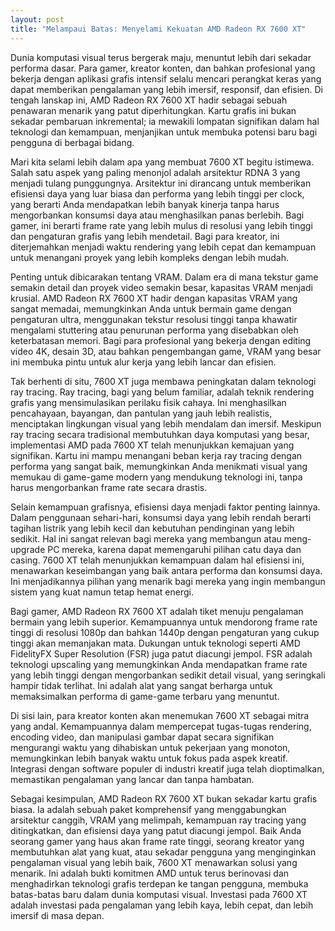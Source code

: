 ```yaml
---
layout: post
title: "Melampaui Batas: Menyelami Kekuatan AMD Radeon RX 7600 XT"
---
```


Dunia komputasi visual terus bergerak maju, menuntut lebih dari sekadar performa dasar. Para gamer, kreator konten, dan bahkan profesional yang bekerja dengan aplikasi grafis intensif selalu mencari perangkat keras yang dapat memberikan pengalaman yang lebih imersif, responsif, dan efisien. Di tengah lanskap ini, AMD Radeon RX 7600 XT hadir sebagai sebuah penawaran menarik yang patut diperhitungkan. Kartu grafis ini bukan sekadar pembaruan inkremental; ia mewakili lompatan signifikan dalam hal teknologi dan kemampuan, menjanjikan untuk membuka potensi baru bagi pengguna di berbagai bidang.

Mari kita selami lebih dalam apa yang membuat 7600 XT begitu istimewa. Salah satu aspek yang paling menonjol adalah arsitektur RDNA 3 yang menjadi tulang punggungnya. Arsitektur ini dirancang untuk memberikan efisiensi daya yang luar biasa dan performa yang lebih tinggi per clock, yang berarti Anda mendapatkan lebih banyak kinerja tanpa harus mengorbankan konsumsi daya atau menghasilkan panas berlebih. Bagi gamer, ini berarti frame rate yang lebih mulus di resolusi yang lebih tinggi dan pengaturan grafis yang lebih mendetail. Bagi para kreator, ini diterjemahkan menjadi waktu rendering yang lebih cepat dan kemampuan untuk menangani proyek yang lebih kompleks dengan lebih mudah.

Penting untuk dibicarakan tentang VRAM. Dalam era di mana tekstur game semakin detail dan proyek video semakin besar, kapasitas VRAM menjadi krusial. AMD Radeon RX 7600 XT hadir dengan kapasitas VRAM yang sangat memadai, memungkinkan Anda untuk bermain game dengan pengaturan ultra, menggunakan tekstur resolusi tinggi tanpa khawatir mengalami stuttering atau penurunan performa yang disebabkan oleh keterbatasan memori. Bagi para profesional yang bekerja dengan editing video 4K, desain 3D, atau bahkan pengembangan game, VRAM yang besar ini membuka pintu untuk alur kerja yang lebih lancar dan efisien.

Tak berhenti di situ, 7600 XT juga membawa peningkatan dalam teknologi ray tracing. Ray tracing, bagi yang belum familiar, adalah teknik rendering grafis yang mensimulasikan perilaku fisik cahaya. Ini menghasilkan pencahayaan, bayangan, dan pantulan yang jauh lebih realistis, menciptakan lingkungan visual yang lebih mendalam dan imersif. Meskipun ray tracing secara tradisional membutuhkan daya komputasi yang besar, implementasi AMD pada 7600 XT telah menunjukkan kemajuan yang signifikan. Kartu ini mampu menangani beban kerja ray tracing dengan performa yang sangat baik, memungkinkan Anda menikmati visual yang memukau di game-game modern yang mendukung teknologi ini, tanpa harus mengorbankan frame rate secara drastis.

Selain kemampuan grafisnya, efisiensi daya menjadi faktor penting lainnya. Dalam penggunaan sehari-hari, konsumsi daya yang lebih rendah berarti tagihan listrik yang lebih kecil dan kebutuhan pendinginan yang lebih sedikit. Hal ini sangat relevan bagi mereka yang membangun atau meng-upgrade PC mereka, karena dapat memengaruhi pilihan catu daya dan casing. 7600 XT telah menunjukkan kemampuan dalam hal efisiensi ini, menawarkan keseimbangan yang baik antara performa dan konsumsi daya. Ini menjadikannya pilihan yang menarik bagi mereka yang ingin membangun sistem yang kuat namun tetap hemat energi.

Bagi gamer, AMD Radeon RX 7600 XT adalah tiket menuju pengalaman bermain yang lebih superior. Kemampuannya untuk mendorong frame rate tinggi di resolusi 1080p dan bahkan 1440p dengan pengaturan yang cukup tinggi akan memanjakan mata. Dukungan untuk teknologi seperti AMD FidelityFX Super Resolution (FSR) juga patut diacungi jempol. FSR adalah teknologi upscaling yang memungkinkan Anda mendapatkan frame rate yang lebih tinggi dengan mengorbankan sedikit detail visual, yang seringkali hampir tidak terlihat. Ini adalah alat yang sangat berharga untuk memaksimalkan performa di game-game terbaru yang menuntut.

Di sisi lain, para kreator konten akan menemukan 7600 XT sebagai mitra yang andal. Kemampuannya dalam mempercepat tugas-tugas rendering, encoding video, dan manipulasi gambar dapat secara signifikan mengurangi waktu yang dihabiskan untuk pekerjaan yang monoton, memungkinkan lebih banyak waktu untuk fokus pada aspek kreatif. Integrasi dengan software populer di industri kreatif juga telah dioptimalkan, memastikan pengalaman yang lancar dan tanpa hambatan.

Sebagai kesimpulan, AMD Radeon RX 7600 XT bukan sekadar kartu grafis biasa. Ia adalah sebuah paket komprehensif yang menggabungkan arsitektur canggih, VRAM yang melimpah, kemampuan ray tracing yang ditingkatkan, dan efisiensi daya yang patut diacungi jempol. Baik Anda seorang gamer yang haus akan frame rate tinggi, seorang kreator yang membutuhkan alat yang kuat, atau sekadar pengguna yang menginginkan pengalaman visual yang lebih baik, 7600 XT menawarkan solusi yang menarik. Ini adalah bukti komitmen AMD untuk terus berinovasi dan menghadirkan teknologi grafis terdepan ke tangan pengguna, membuka batas-batas baru dalam dunia komputasi visual. Investasi pada 7600 XT adalah investasi pada pengalaman yang lebih kaya, lebih cepat, dan lebih imersif di masa depan.
